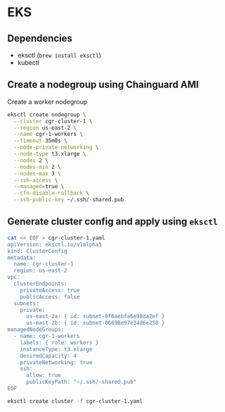 # EKS

## Dependencies

- eksctl (`brew install eksctl`)
- kubectl

## Create a nodegroup using Chainguard AMI

Create a worker nodegroup 
```bash
eksctl create nodegroup \
  --cluster cgr-cluster-1 \
  --region us-east-2 \
  --name cgr-1-workers \
  --timeout 35m0s \
  --node-private-networking \
  --node-type t3.xlarge \
  --nodes 2 \
  --nodes-min 2 \
  --nodes-max 3 \
  --ssh-access \
  --managed=true \
  --cfn-disable-rollback \
  --ssh-public-key ~/.ssh/-shared.pub
```

## Generate cluster config and apply using `eksctl`

```bash
cat << EOF > cgr-cluster-1.yaml
apiVersion: eksctl.io/v1alpha5
kind: ClusterConfig
metadata:
  name: cgr-cluster-1
  region: us-east-2
vpc:
  clusterEndpoints:
    privateAccess: true
    publicAccess: false
  subnets:
    private:
      us-east-2a: { id: subnet-0f6aebfa6e98da2ef }
      us-east-2b: { id: subnet-06698e97e34d6e250 }
managedNodeGroups:
  - name: cgr-1-workers
    labels: { role: workers }
    instanceType: t3.xlarge
    desiredCapacity: 4
    privateNetworking: true
    ssh:
      allow: true
      publicKeyPath: "~/.ssh/-shared.pub"
EOF

eksctl create cluster -f cgr-cluster-1.yaml
```

